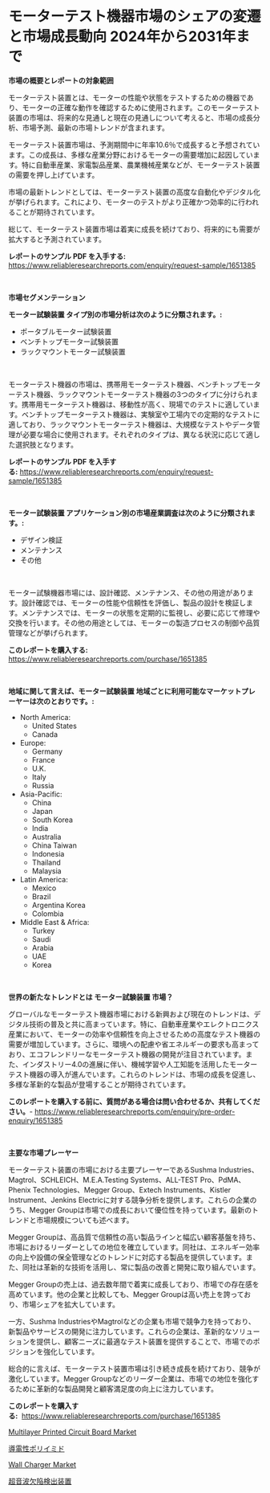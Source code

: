 <p><h1>モーターテスト機器市場のシェアの変遷と市場成長動向 2024年から2031年まで</h1></p><p><strong>市場の概要とレポートの対象範囲</strong></p>
<p><p>モーターテスト装置とは、モーターの性能や状態をテストするための機器であり、モーターの正確な動作を確認するために使用されます。このモーターテスト装置の市場は、将来的な見通しと現在の見通しについて考えると、市場の成長分析、市場予測、最新の市場トレンドが含まれます。</p><p>モーターテスト装置市場は、予測期間中に年率10.6％で成長すると予想されています。この成長は、多様な産業分野におけるモーターの需要増加に起因しています。特に自動車産業、家電製品産業、農業機械産業などが、モーターテスト装置の需要を押し上げています。</p><p>市場の最新トレンドとしては、モーターテスト装置の高度な自動化やデジタル化が挙げられます。これにより、モーターのテストがより正確かつ効率的に行われることが期待されています。</p><p>総じて、モーターテスト装置市場は着実に成長を続けており、将来的にも需要が拡大すると予測されています。</p></p>
<p><strong>レポートのサンプル PDF を入手する:</strong> <a href="https://www.reliableresearchreports.com/enquiry/request-sample/1651385">https://www.reliableresearchreports.com/enquiry/request-sample/1651385</a></p>
<p>&nbsp;</p>
<p><strong>市場セグメンテーション</strong></p>
<p><strong>モーター試験装置 タイプ別の市場分析は次のように分類されます。:</strong></p>
<p><ul><li>ポータブルモーター試験装置</li><li>ベンチトップモーター試験装置</li><li>ラックマウントモーター試験装置</li></ul></p>
<p>&nbsp;</p>
<p><p>モーターテスト機器の市場は、携帯用モーターテスト機器、ベンチトップモーターテスト機器、ラックマウントモーターテスト機器の3つのタイプに分けられます。携帯用モーターテスト機器は、移動性が高く、現場でのテストに適しています。ベンチトップモーターテスト機器は、実験室や工場内での定期的なテストに適しており、ラックマウントモーターテスト機器は、大規模なテストやデータ管理が必要な場合に使用されます。それぞれのタイプは、異なる状況に応じて適した選択肢となります。</p></p>
<p><strong>レポートのサンプル PDF を入手する:</strong>&nbsp;<a href="https://www.reliableresearchreports.com/enquiry/request-sample/1651385">https://www.reliableresearchreports.com/enquiry/request-sample/1651385</a></p>
<p>&nbsp;</p>
<p><strong> モーター試験装置 アプリケーション別の市場産業調査は次のように分類されます。:</strong></p>
<p><ul><li>デザイン検証</li><li>メンテナンス</li><li>その他</li></ul></p>
<p>&nbsp;</p>
<p><p>モーター試験機器市場には、設計確認、メンテナンス、その他の用途があります。設計確認では、モーターの性能や信頼性を評価し、製品の設計を検証します。メンテナンスでは、モーターの状態を定期的に監視し、必要に応じて修理や交換を行います。その他の用途としては、モーターの製造プロセスの制御や品質管理などが挙げられます。</p></p>
<p><strong>このレポートを購入する:</strong>&nbsp; <a href="https://www.reliableresearchreports.com/purchase/1651385">https://www.reliableresearchreports.com/purchase/1651385</a></p>
<p>&nbsp;</p>
<p><strong>地域に関して言えば、モーター試験装置 地域ごとに利用可能なマーケットプレーヤーは次のとおりです。:</strong></p>
<p><ul>
    <li>
        North America:
        <ul>
            <li>United States</li>
            <li>Canada</li>
        </ul>
    </li>
    <li>
        Europe:
        <ul>
            <li>Germany</li>
            <li>France</li>
            <li>U.K.</li>
            <li>Italy</li>
            <li>Russia</li>
        </ul>
    </li>
    <li>
        Asia-Pacific:
        <ul>
            <li>China</li>
            <li>Japan</li>
            <li>South Korea</li>
            <li>India</li>
            <li>Australia</li>
            <li>China Taiwan</li>
            <li>Indonesia</li>
            <li>Thailand</li>
            <li>Malaysia</li>
        </ul>
    </li>
    <li>
        Latin America:
        <ul>
            <li>Mexico</li>
            <li>Brazil</li>
            <li>Argentina Korea</li>
            <li>Colombia</li>
        </ul>
    </li>
    <li>
        Middle East & Africa:
        <ul>
            <li>Turkey</li>
            <li>Saudi</li>
            <li>Arabia</li>
            <li>UAE</li>
            <li>Korea</li>
        </ul>
    </li>
    </ul></p>
<p>&nbsp;</p>
<p><strong>世界の新たなトレンドとは モーター試験装置 市場？</strong></p>
<p><p>グローバルなモーターテスト機器市場における新興および現在のトレンドは、デジタル技術の普及と共に高まっています。特に、自動車産業やエレクトロニクス産業において、モーターの効率や信頼性を向上させるための高度なテスト機器の需要が増加しています。さらに、環境への配慮や省エネルギーの要求も高まっており、エコフレンドリーなモーターテスト機器の開発が注目されています。また、インダストリー4.0の進展に伴い、機械学習や人工知能を活用したモーターテスト機器の導入が進んでいます。これらのトレンドは、市場の成長を促進し、多様な革新的な製品が登場することが期待されています。</p></p>
<p><strong>このレポートを購入する前に、質問がある場合は問い合わせるか、共有してください。</strong>- <a href="https://www.reliableresearchreports.com/enquiry/pre-order-enquiry/1651385">https://www.reliableresearchreports.com/enquiry/pre-order-enquiry/1651385</a></p>
<p>&nbsp;</p>
<p><strong>主要な市場プレーヤー</strong></p>
<p><p>モーターテスト装置の市場における主要プレーヤーであるSushma Industries、Magtrol、SCHLEICH、M.E.A.Testing Systems、ALL-TEST Pro、PdMA、Phenix Technologies、Megger Group、Extech Instruments、Kistler Instrument、Jenkins Electricに対する競争分析を提供します。これらの企業のうち、Megger Groupは市場での成長において優位性を持っています。最新のトレンドと市場規模についても述べます。</p><p>Megger Groupは、高品質で信頼性の高い製品ラインと幅広い顧客基盤を持ち、市場におけるリーダーとしての地位を確立しています。同社は、エネルギー効率の向上や設備の保全管理などのトレンドに対応する製品を提供しています。また、同社は革新的な技術を活用し、常に製品の改善と開発に取り組んでいます。</p><p>Megger Groupの売上は、過去数年間で着実に成長しており、市場での存在感を高めています。他の企業と比較しても、Megger Groupは高い売上を誇っており、市場シェアを拡大しています。</p><p>一方、Sushma IndustriesやMagtrolなどの企業も市場で競争力を持っており、新製品やサービスの開発に注力しています。これらの企業は、革新的なソリューションを提供し、顧客ニーズに最適なテスト装置を提供することで、市場でのポジションを強化しています。</p><p>総合的に言えば、モーターテスト装置市場は引き続き成長を続けており、競争が激化しています。Megger Groupなどのリーダー企業は、市場での地位を強化するために革新的な製品開発と顧客満足度の向上に注力しています。</p></p>
<p><strong>このレポートを購入する:</strong>&nbsp;&nbsp;<a href="https://www.reliableresearchreports.com/purchase/1651385">https://www.reliableresearchreports.com/purchase/1651385</a></p>
<p><p><a href="https://github.com/juancolorado15/Market-Research-Report-List-2/blob/main/multilayer-printed-circuit-board-market.md">Multilayer Printed Circuit Board Market</a></p><p><a href="https://github.com/marbadji/Market-Research-Report-List-1/blob/main/383604610408.md">導電性ポリイミド</a></p><p><a href="https://github.com/mahnoor2003/Market-Research-Report-List-3/blob/main/wall-charger-market.md">Wall Charger Market</a></p><p><a href="https://github.com/KaydenJohns1964/Market-Research-Report-List-1/blob/main/238561310409.md">超音波欠陥検出装置</a></p></p>